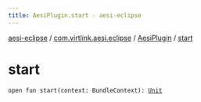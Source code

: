 ```yaml
---
title: AesiPlugin.start - aesi-eclipse
---
```


[aesi-eclipse](../../index.html) / [com.virtlink.aesi.eclipse](../index.html) / [AesiPlugin](index.html) / [start](.)

# start

`open fun start(context: BundleContext): `[`Unit`](https://kotlinlang.org/api/latest/jvm/stdlib/kotlin/-unit/index.html)